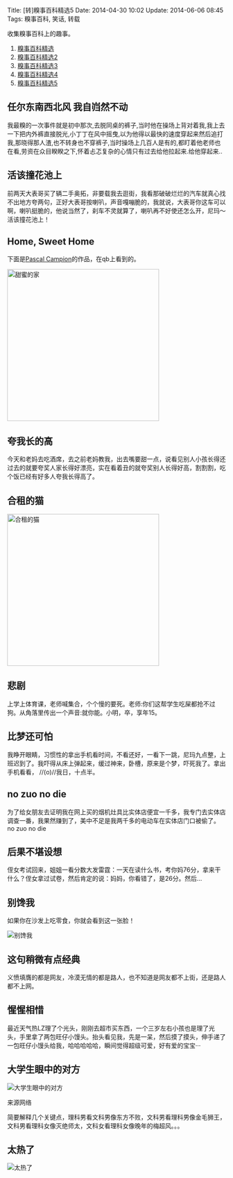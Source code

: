 Title: [转]糗事百科精选5
Date: 2014-04-30 10:02
Update: 2014-06-06 08:45
Tags: 糗事百科, 笑话, 转载

[1]: /static/images/qiushibaike/BieChanWo.jpg
[2]: /static/images/qiushibaike/DaXueShengYanZhongDeDuiFang.jpg
[3]: /static/images/qiushibaike/PandaTooHot.jpg

收集糗事百科上的趣事。

1. [糗事百科精选](/collection/qiushibaike.html)
2. [糗事百科精选2](/collection/qiushibaike2.html)
3. [糗事百科精选3](/collection/qiushibaike3.html)
4. [糗事百科精选4](/collection/qiushibaike4.html)
5. [糗事百科精选5](/collection/qiushibaike5.html)

## 任尔东南西北风 我自岿然不动
我最糗的一次事件就是初中那次,去脱同桌的裤子,当时他在操场上背对着我,我上去一下把内外裤直接脱光,小丁丁在风中摇曳,以为他得以最快的速度穿起来然后追打我,那晓得那人渣,也不转身也不穿裤子,当时操场上几百人是有的,都盯着他老师也在看,劳资在众目睽睽之下,怀着忐忑复杂的心情只有过去给他拉起来.给他穿起来..

## 活该撞花池上
前两天大表哥买了辆二手奥拓，非要载我去逛街，我看那破破烂烂的汽车就真心找不出地方夸两句，正好大表哥按喇叭，声音嘎嘣脆的，我就说，大表哥你这车可以啊，喇叭挺脆的，他说当然了，刹车不灵就算了，喇叭再不好使还怎么开，尼玛～活该撞花池上！

## Home, Sweet Home
下面是[Pascal Campion](http://www.pascalcampion.com/)的作品，在qb上看到的。

<img width="350px" src="/static/images/qiushibaike/HomeSweetHome.jpg" alt="甜蜜的家" />

## 夸我长的高
今天和老妈去吃酒席，去之前老妈教我，出去嘴要甜一点，说看见别人小孩长得还过去的就要夸奖人家长得好漂亮，实在看着丑的就夸奖别人长得好高，割割割，吃个饭已经有好多人夸我长得高了。

## 合租的猫
<img width="350px" src="/static/images/qiushibaike/HeZuDeMao.jpg" alt="合租的猫" />

## 悲剧
上学上体育课，老师喊集合，个个慢的要死。老师:你们这帮学生吃屎都抢不过狗。从角落里传出一个声音:就你能。小明，卒，享年15。

## 比梦还可怕
我睁开眼睛，习惯性的拿出手机看时间，不看还好，一看下一跳，尼玛九点整，上班迟到了。我吓得从床上弹起来，缓过神来，卧槽，原来是个梦，吓死我了。拿出手机看看，
//(o)//我日，十点半。

## no zuo no die
为了给女朋友去证明我在网上买的烟机灶具比实体店便宜一千多，我专门去实体店调查一番，我果然赚到了，美中不足是我两千多的电动车在实体店门口被偷了。 no zuo no die

## 后果不堪设想
侄女考试回来，姐姐一看分数大发雷霆：一天在读什么书，考你妈76分，拿来干什么？侄女拿过试卷，然后肯定的说：妈妈，你看错了，是26分。然后…

## 别馋我
如果你在沙发上吃零食，你就会看到这一张脸！

![别馋我][1]

## 这句稍微有点经典
义愤填膺的都是网友，冷漠无情的都是路人，也不知道是网友都不上街，还是路人都不上网。

## 惺惺相惜
最近天气热LZ理了个光头，刚刚去超市买东西，一个三岁左右小孩也是理了光头，手里拿了两包旺仔小馒头。抬头看见我，先是一呆，然后摸了摸头，伸手递了一包旺仔小馒头给我，哈哈哈哈哈，瞬间觉得超级可爱，好有爱的宝宝···

## 大学生眼中的对方
![大学生眼中的对方][2]

<span class="text-muted">来源网络</span>

简要解释几个关键点，理科男看文科男像东方不败，文科男看理科男像金毛狮王，文科男看理科女像灭绝师太，文科女看理科女像晚年的梅超风。。。

## 太热了
![太热了][3]

